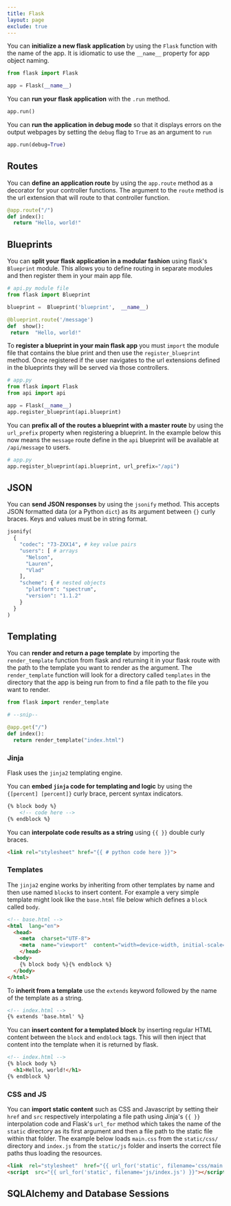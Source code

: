 ```yaml
---
title: Flask
layout: page
exclude: true
---
```


You can **initialize a new flask application** by using the `Flask` function with the name of the app. It is idiomatic to use the `__name__` property for app object naming.
```py
from flask import Flask 

app = Flask(__name__)
```

You can **run your flask application** with the `.run` method.
```py
app.run()
```

You can **run the application in debug mode** so that it displays errors on the output webpages by setting the `debug` flag to `True` as an argument to `run`
```py
app.run(debug=True)
```

## Routes

You can **define an application route** by using the `app.route` method as a decorator for your controller functions. The argument to the `route` method is the url extension that will route to that controller function.
```py
@app.route("/")
def index():
  return "Hello, world!"
```

## Blueprints

You can **split your flask application in a modular fashion** using flask's `Blueprint` module. This allows you to define routing in separate modules and then register them in your main app file.
```py
# api.py module file
from flask import Blueprint

blueprint =  Blueprint('blueprint',  __name__)

@blueprint.route('/message')
def  show():
 return  "Hello, world!"
```

To **register a blueprint in your main flask app** you must `import` the module file that contains the blue print and then use the `register_blueprint` method. Once registered if the user navigates to the url extensions defined in the blueprints they will be served via those controllers.
```py
# app.py
from flask import Flask
from api import api

app = Flask(__name__)
app.register_blueprint(api.blueprint)
```

You can **prefix all of the routes a blueprint with a master route** by using the `url_prefix` property when registering a blueprint. In the example below this now means the `message` route define in the `api` blueprint will be available at `/api/message` to users.
```py
# app.py
app.register_blueprint(api.blueprint, url_prefix="/api")
```

## JSON

You can **send JSON responses** by using the `jsonify` method. This accepts JSON formatted data (or a Python `dict`) as its argument between `{}` curly braces. Keys and values must be in string format.
```py
jsonify(
  {
    "codec": "73-ZXX14", # key value pairs
    "users": [ # arrays
      "Nelson",
      "Lauren",
      "Vlad"
    ],
    "scheme": { # nested objects
      "platform": "spectrum",
      "version": "1.1.2"
    }
  }
)
```

## Templating

You can **render and return a page template** by importing the `render_template` function from flask and returning it in your flask route with the path to the template you want to render as the argument. The `render_template` function will look for a directory called `templates` in the directory that the app is being run from to find a file path to the file you want to render.
```py
from flask import render_template

# --snip--

@app.get("/")
def index():
  return render_template("index.html")
```

### Jinja

Flask uses the `jinja2` templating engine.  

You can **embed `jinja` code for templating and logic** by using the `{[percent] [percent]}` curly brace, percent syntax indicators.
```html
{% block body %}
	<!-- code here -->
{% endblock %}
```

You can **interpolate code results as a string** using `{{ }}` double curly braces.
```html
<link rel="stylesheet" href="{{ # python code here }}">
```

### Templates

The `jinja2` engine works by inheriting from other templates by name and then use named `block`s to insert content. For example a very simple template might look like the `base.html` file below which defines a `block` called `body`.
```html
<!-- base.html -->
<html  lang="en">
  <head>
    <meta  charset="UTF-8">
    <meta  name="viewport"  content="width=device-width, initial-scale=1.0">
    </head>
  <body>
    {% block body %}{% endblock %}
  </body>
</html>
```

To **inherit from a template** use the `extends` keyword followed by the name of the template as a string.
```html
<!-- index.html -->
{% extends 'base.html' %}
```

You can **insert content for a templated block** by inserting regular HTML content between the `block` and `endblock` tags. This will then inject that content into the template when it is returned by flask.
```html
<!-- index.html -->
{% block body %}
  <h1>Hello, world!</h1>
{% endblock %}
```

### CSS and JS

You can **import static content** such as CSS and Javascript by setting their `href` and `src` respectively interpolating a file path using Jinja's `{{ }}` interpolation code and Flask's `url_for` method which takes the name of the `static` directory as its first argument and then a file path to the static file within that folder. The example below loads `main.css` from the `static/css/` directory and `index.js` from the `static/js` folder and inserts the correct file paths thus loading the resources.
```html
<link  rel="stylesheet"  href="{{ url_for('static', filename='css/main.css') }}">
<script  src="{{ url_for('static', filename='js/index.js') }}"></script>
```

## SQLAlchemy and Database Sessions


<!--stackedit_data:
eyJoaXN0b3J5IjpbLTE4NzE3MTk5MjQsNTcwMDE4Mzc4LC0xNj
k1NTQ1MDUwLDEwMzExMjc1Nyw2MTAyNjQzMjIsLTE0MjYzNDc3
NzAsLTE3ODUxODczMzEsLTE1NTEyMzk2MzEsMjMyNjE5NjMxLC
0xNzQ2Mjk5MTE1LC05Nzk5MzI3NDcsMTgzOTc2MTMxMiwtMjU3
NzkzNDgwLDI1OTYzODIwOF19
-->